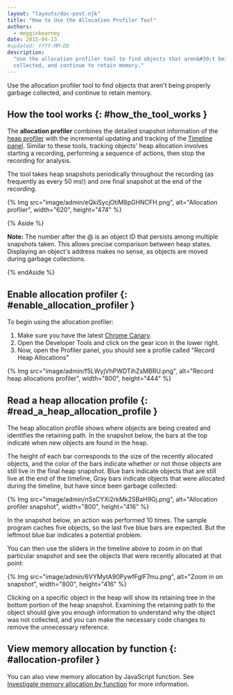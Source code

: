 ```yaml
---
layout: "layouts/doc-post.njk"
title: "How to Use the Allocation Profiler Tool"
authors:
  - megginkearney
date: 2015-04-13
#updated: YYYY-MM-DD
description:
  "Use the allocation profiler tool to find objects that aren&#39;t being properly garbage
  collected, and continue to retain memory."
---
```


Use the allocation profiler tool to find objects that aren't being properly garbage collected, and
continue to retain memory.

## How the tool works {: #how_the_tool_works }

The **allocation profiler** combines the detailed snapshot information of the [heap profiler][1]
with the incremental updating and tracking of the [Timeline panel][2]. Similar to these tools,
tracking objects' heap allocation involves starting a recording, performing a sequence of actions,
then stop the recording for analysis.

The tool takes heap snapshots periodically throughout the recording (as frequently as every 50 ms!)
and one final snapshot at the end of the recording.

{% Img src="image/admin/eQkiSycjOtiM8pGHNCFH.png", alt="Allocation profiler", width="620", height="474" %}

{% Aside %}

**Note:** The number after the @ is an object ID that persists among multiple snapshots taken. This
allows precise comparison between heap states. Displaying an object's address makes no sense, as
objects are moved during garbage collections.

{% endAside %}

## Enable allocation profiler {: #enable_allocation_profiler }

To begin using the allocation profiler:

1.  Make sure you have the latest [Chrome Canary][3].
2.  Open the Developer Tools and click on the gear icon in the lower right.
3.  Now, open the Profiler panel, you should see a profile called "Record Heap Allocations"

{% Img src="image/admin/f5LWyjVhPWDTihZsMBRU.png", alt="Record heap allocations profiler", width="800", height="444" %}

## Read a heap allocation profile {: #read_a_heap_allocation_profile }

The heap allocation profile shows where objects are being created and identifies the retaining path.
In the snapshot below, the bars at the top indicate when new objects are found in the heap.

The height of each bar corresponds to the size of the recently allocated objects, and the color of
the bars indicate whether or not those objects are still live in the final heap snapshot. Blue bars
indicate objects that are still live at the end of the timeline, Gray bars indicate objects that
were allocated during the timeline, but have since been garbage collected:

{% Img src="image/admin/nSsCYXi2rkMk2SBaH9Gj.png", alt="Allocation profiler snapshot", width="800", height="416" %}

In the snapshot below, an action was performed 10 times. The sample program caches five objects, so
the last five blue bars are expected. But the leftmost blue bar indicates a potential problem.

You can then use the sliders in the timeline above to zoom in on that particular snapshot and see
the objects that were recently allocated at that point:

{% Img src="image/admin/6VYMytA90PywfFglF7mu.png", alt="Zoom in on snapshot", width="800", height="416" %}

Clicking on a specific object in the heap will show its retaining tree in the bottom portion of the
heap snapshot. Examining the retaining path to the object should give you enough information to
understand why the object was not collected, and you can make the necessary code changes to remove
the unnecessary reference.

## View memory allocation by function {: #allocation-profiler }

You can also view memory allocation by JavaScript function. See [Investigate memory allocation by
function][4] for more information.

[1]: /docs/devtools/memory-problems/heap-snapshots
[2]: /docs/devtools/evaluate-performance/
[3]: https://www.google.com/intl/en/chrome/browser/canary.html
[4]: /docs/devtools/memory-problems/#allocation-profile
